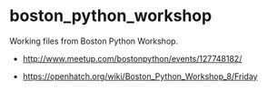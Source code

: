 boston_python_workshop
======================

Working files from Boston Python Workshop.

* http://www.meetup.com/bostonpython/events/127748182/

* https://openhatch.org/wiki/Boston_Python_Workshop_8/Friday